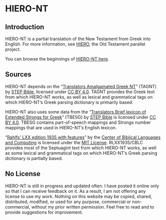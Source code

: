 # HIERO-NT

## Introduction
HIERO-NT is a partial translation of the New Testament from Greek into English. For more information, see [HIERO](http://gfassero.github.io/HIERO/), the Old Testament parallel project.

You can browse the beginnings of [HIERO-NT here](http://gfassero.github.io/HIERO-NT/read/).

## Sources
HIERO-NT depends on the “[Translators Amalgamated Greek NT](http://github.com/STEPBible/STEPBible-Data/tree/master/Translators%20Amalgamated%20OT%2BNT)” (TAGNT) by [STEP Bible](http://www.stepbible.org/), licensed under [CC BY 4.0](http://creativecommons.org/licenses/by/4.0/). TAGNT provides the Greek text from which HIERO-NT works, as well as lexical and grammatical tags on which HIERO-NT’s Greek parsing dictionary is primarily based.

HIERO-NT also uses some data from the “[Translators Brief lexicon of Extended Strongs for Greek](http://github.com/STEPBible/STEPBible-Data/blob/master/Lexicons/TBESG%20-%20Translators%20Brief%20lexicon%20of%20Extended%20Strongs%20for%20Greek%20-%20STEPBible.org%20CC%20BY.txt)” (TBESG) by [STEP Bible](http://www.stepbible.org/) is licensed under [CC BY 4.0](http://creativecommons.org/licenses/by/4.0/). TBESG contains part-of-speech mappings and Strongs number mappings that are used in HIERO-NT’s English lexicon.

“[Rahlfs' LXX edition 1935 with features](http://github.com/CenterBLC/LXX/tree/main/tf/1935)” by the [Center of Biblical Languages and Computing](http://github.com/CenterBLC) is licensed under the [MIT License](http://opensource.org/license/mit). RLXX1935/CBLC provides most of the Septuagint text from which HIERO-NT works, as well as some lexical and grammatical tags on which HIERO-NT’s Greek parsing dictionary is partially based.

## No License
HIERO-NT is still in progress and updated often. I have posted it online only so that I can receive feedback on it. As a result, I am not offering any license to use my work. Nothing on this website may be copied, shared, distributed, modified, or used for any purpose, commercial or non-commercial, without my prior written permission. Feel free to read and to provide suggestions for improvement.
